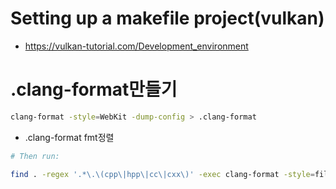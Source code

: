 # Setting up a makefile project(vulkan)
- https://vulkan-tutorial.com/Development_environment


# .clang-format만들기

```bash
clang-format -style=WebKit -dump-config > .clang-format
```

- .clang-format fmt정렬
```bash
# Then run:

find . -regex '.*\.\(cpp\|hpp\|cc\|cxx\)' -exec clang-format -style=file -i {} \;
```
